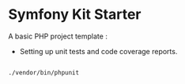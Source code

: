 # Symfony Kit Starter

A basic PHP project template :

- Setting up unit tests and code coverage reports.

```bash
```

`./vendor/bin/phpunit`
